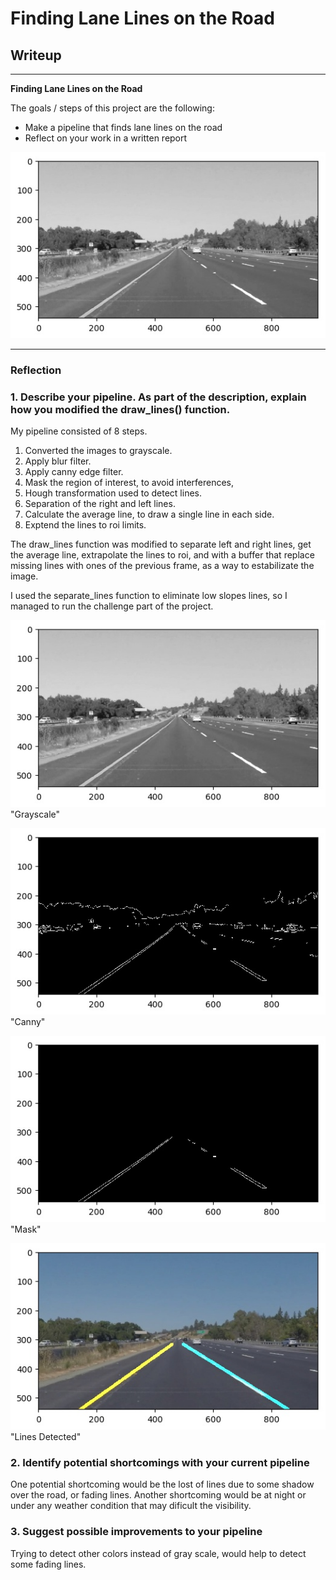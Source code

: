 # **Finding Lane Lines on the Road** 

## Writeup

---

**Finding Lane Lines on the Road**

The goals / steps of this project are the following:
* Make a pipeline that finds lane lines on the road
* Reflect on your work in a written report


[//]: # (Image References)

![image1](/test_images/grayscale.jpg)

---

### Reflection

### 1. Describe your pipeline. As part of the description, explain how you modified the draw_lines() function.

My pipeline consisted of 8 steps. 

1) Converted the images to grayscale.
2) Apply blur filter.
3) Apply canny edge filter. 
4) Mask the region of interest, to avoid interferences,
5) Hough transformation used to detect lines.
6) Separation of the right and left lines.
7) Calculate the average line, to draw a single line in each side.
8) Exptend the lines to roi limits.

The draw_lines function was modified to separate left and right lines, get the average line,
extrapolate the lines to roi, and with a buffer that replace missing lines with ones of the 
previous frame, as a way to estabilizate the image.

I used the separate_lines function to eliminate low slopes lines, so I managed to run the challenge part 
of the project.

![image2](/test_images/grayscale.jpg) "Grayscale"

![image3](/test_images/image_canny.jpg) "Canny"

![image4](/test_images/mask.jpg) "Mask"

![image5](/test_images/draw_lines.jpg) "Lines Detected"


### 2. Identify potential shortcomings with your current pipeline

One potential shortcoming would be the lost of lines due to some shadow over the road,
or fading lines.
Another shortcoming would be at night or under any weather condition that may dificult the visibility.


### 3. Suggest possible improvements to your pipeline

Trying to detect other colors instead of gray scale, would help to detect some fading lines.
